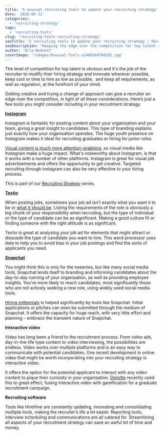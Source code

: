```yaml
---
title: '5 unusual recruiting tools to update your recruiting strategy'
date: '2016-04-11'
categories:
  - 'recruiting-strategy'
tags:
  - 'recruiting-tools'
slug: 'recruiting-tools-recruiting-strategy'
seoTitle: '5 recruiting tools to update your recruiting strategy | Recruiting tools'
seoDescription: "Keeping the edge over the competition for top talent requires constant innovation. Here's recruiting tools to help you find your next successful hire."
author: 'Orla-Hodnett'
coverImage: '/images/Unusual-Tools-e1460364760182.jpg'
---
```


The level of competition for top talent is obvious and it's the job of the recruiter to modify their hiring strategy and innovate wherever possible, keep cost or time to hire as low as possible,  and keep all requirements, as well as regulation, at the forefront of your mind.

Getting creative and trying a change of approach can give a recruiter an edge over the competition, in light of all these considerations. Here’s just a few tools you might consider including in your recruitment strategy.

[**Instagram**](https://www.instagram.com/)

Instagram is fantastic for posting content about your organisation and your team, giving a great insight to candidates. This type of branding explains just exactly how your organisation operates. The huge youth presence on Instagram makes it ideal for recruiting graduates or hiring for junior roles.

[Visual content is much more attention-grabbing](http://www.socialtalent.co/blog/recruiting-with-instagram), so visual media like Instagram make a huge impact. What's noteworthy about Instagram, is that it works with a number of other platforms. Instagram is great for visual job advertisements and offers the opportunity to get creative. Targeted recruiting through instagram can also be very effective to your hiring process.

This is part of our [Recruiting Strategy](http://hirehive.io/recruiting-strategy/) series.

[**Textio**](https://textio.com/)

When posting jobs, sometimes your job ad isn't exactly what you want it to be or [what it should be](http://theundercoverrecruiter.com/writing-effective-job-advertisement-tips/). Listing the requirements of the role is obviously a big chunk of your responsibility when recruiting, but the type of individual or the type of candidate can be as significant. Making a good culture fit or finding someone with the right attitude is as significant.

Textio is great at analysing your job ad for elements that might attract or dissuade the type of candidate you want to hire. This word processor uses data to help you to avoid bias in your job postings and find the sorts of applicants you need.

[**Snapchat**](https://www.snapchat.com/)

You might think this is only for the tweenies, but like many social media tools, Snapchat lends itself to branding and informing candidates about the day-to-day running of your organisation, as well as providing employee insights. You're more likely to reach candidates, most significantly those who are not actively seeking a new role, using widely used social media tools.

[Hiring millennials](http://www.inc.com/mark-miller/8-things-you-must-do-when-hiring-millennials.html) is helped significantly by tools like Snapchat. Initial applications or pitches can even be submitted through the medium of Snapchat. It offers the capacity for huge reach, with very little effort and planning – embrace the transient nature of Snapchat.

**Interactive video**

Video has long been a friend to the recruitment process. From video ads, day-in-the-life type content to video interviewing, the possibilities are endless. Video works over multiple platforms and is an easy way to communicate with potential candidates. One recent development in online video that might be worth incorporating into your recruiting strategy is interactive video.

It offers the option for the potential applicant to interact with any video content to pique their curiosity in your organisation. [Deloitte](http://www.afr.com/technology/deloitte-creates-customised-game-for-recruiting-graduates-20160227-gn5hyb) recently used this to great effect, fusing interactive video with gamification for a graduate recruitment campaign.

**Recruiting software**

Tools like HireHive are constantly updating, innovating and consolidating multiple tools, making the recruiter’s life a lot easier. Reporting tools, interview scheduling and communications are all catered for. Streamlining all aspects of your recruitment strategy can save an awful lot of time and money.
